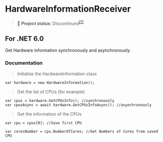 # HardwareInformationReceiver

> 🔴 **Project status**: Discontinued<sup>[[?]](https://github.com/BlyZeYT/.github/blob/master/project-status.md)</sup>

## For .NET 6.0
Get Hardware information synchronously and asynchronously.

### Documentation

> Initialize the HardwareInformation class

    var hardware = new HardwareInformation();

> Get the list of CPUs (for example)

    var cpus = hardware.GetCPUsInfo(); //synchronously
    var cpusAsync = await hardware.GetCPUsInfoAsync(); //asynchronously

> Get the information of the CPUs

    var cpu = cpus[0]; //Save first CPU

    var coresNumber = cpu.NumberOfCores; //Get Numbers of Cores from saved CPU
